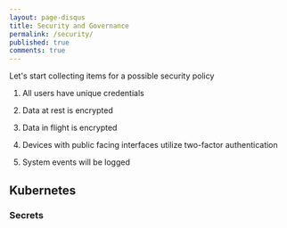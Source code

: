 ```yaml
---
layout: page-disqus
title: Security and Governance
permalink: /security/
published: true
comments: true
---
```


Let's start collecting items for a possible security policy

1. All users have unique credentials

2. Data at rest is encrypted

3. Data in flight is encrypted

4. Devices with public facing interfaces utilize two-factor authentication

5. System events will be logged


## Kubernetes

### Secrets